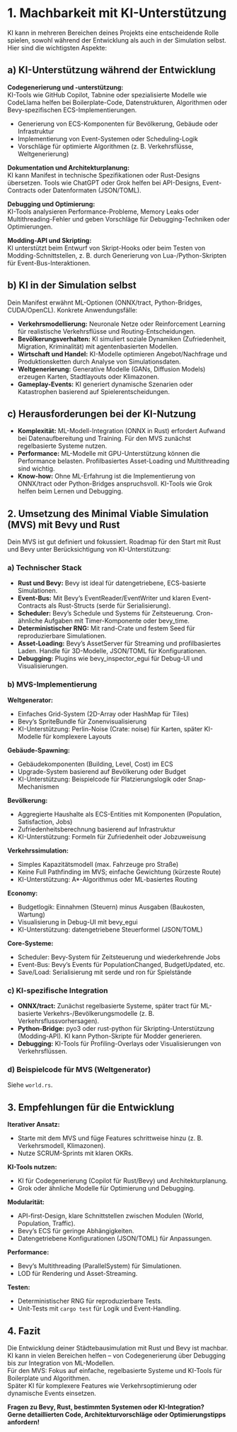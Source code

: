 # 1. Machbarkeit mit KI-Unterstützung

KI kann in mehreren Bereichen deines Projekts eine entscheidende Rolle spielen, sowohl während der Entwicklung als auch in der Simulation selbst. Hier sind die wichtigsten Aspekte:

## a) KI-Unterstützung während der Entwicklung

**Codegenerierung und -unterstützung:**  
KI-Tools wie GitHub Copilot, Tabnine oder spezialisierte Modelle wie CodeLlama helfen bei Boilerplate-Code, Datenstrukturen, Algorithmen oder Bevy-spezifischen ECS-Implementierungen.

- Generierung von ECS-Komponenten für Bevölkerung, Gebäude oder Infrastruktur
- Implementierung von Event-Systemen oder Scheduling-Logik
- Vorschläge für optimierte Algorithmen (z. B. Verkehrsflüsse, Weltgenerierung)

**Dokumentation und Architekturplanung:**  
KI kann Manifest in technische Spezifikationen oder Rust-Designs übersetzen. Tools wie ChatGPT oder Grok helfen bei API-Designs, Event-Contracts oder Datenformaten (JSON/TOML).

**Debugging und Optimierung:**  
KI-Tools analysieren Performance-Probleme, Memory Leaks oder Multithreading-Fehler und geben Vorschläge für Debugging-Techniken oder Optimierungen.

**Modding-API und Skripting:**  
KI unterstützt beim Entwurf von Skript-Hooks oder beim Testen von Modding-Schnittstellen, z. B. durch Generierung von Lua-/Python-Skripten für Event-Bus-Interaktionen.

## b) KI in der Simulation selbst

Dein Manifest erwähnt ML-Optionen (ONNX/tract, Python-Bridges, CUDA/OpenCL). Konkrete Anwendungsfälle:

- **Verkehrsmodellierung:** Neuronale Netze oder Reinforcement Learning für realistische Verkehrsflüsse und Routing-Entscheidungen.
- **Bevölkerungsverhalten:** KI simuliert soziale Dynamiken (Zufriedenheit, Migration, Kriminalität) mit agentenbasierten Modellen.
- **Wirtschaft und Handel:** KI-Modelle optimieren Angebot/Nachfrage und Produktionsketten durch Analyse von Simulationsdaten.
- **Weltgenerierung:** Generative Modelle (GANs, Diffusion Models) erzeugen Karten, Stadtlayouts oder Klimazonen.
- **Gameplay-Events:** KI generiert dynamische Szenarien oder Katastrophen basierend auf Spielerentscheidungen.

## c) Herausforderungen bei der KI-Nutzung

- **Komplexität:** ML-Modell-Integration (ONNX in Rust) erfordert Aufwand bei Datenaufbereitung und Training. Für den MVS zunächst regelbasierte Systeme nutzen.
- **Performance:** ML-Modelle mit GPU-Unterstützung können die Performance belasten. Profilbasiertes Asset-Loading und Multithreading sind wichtig.
- **Know-how:** Ohne ML-Erfahrung ist die Implementierung von ONNX/tract oder Python-Bridges anspruchsvoll. KI-Tools wie Grok helfen beim Lernen und Debugging.

## 2. Umsetzung des Minimal Viable Simulation (MVS) mit Bevy und Rust

Dein MVS ist gut definiert und fokussiert. Roadmap für den Start mit Rust und Bevy unter Berücksichtigung von KI-Unterstützung:

### a) Technischer Stack

- **Rust und Bevy:** Bevy ist ideal für datengetriebene, ECS-basierte Simulationen.
- **Event-Bus:** Mit Bevy’s EventReader/EventWriter und klaren Event-Contracts als Rust-Structs (serde für Serialisierung).
- **Scheduler:** Bevy’s Schedule und Systems für Zeitsteuerung. Cron-ähnliche Aufgaben mit Timer-Komponente oder bevy_time.
- **Deterministischer RNG:** Mit rand-Crate und festem Seed für reproduzierbare Simulationen.
- **Asset-Loading:** Bevy’s AssetServer für Streaming und profilbasiertes Laden. Handle für 3D-Modelle, JSON/TOML für Konfigurationen.
- **Debugging:** Plugins wie bevy_inspector_egui für Debug-UI und Visualisierungen.

### b) MVS-Implementierung

**Weltgenerator:**

- Einfaches Grid-System (2D-Array oder HashMap für Tiles)
- Bevy’s SpriteBundle für Zonenvisualisierung
- KI-Unterstützung: Perlin-Noise (Crate: noise) für Karten, später KI-Modelle für komplexere Layouts

**Gebäude-Spawning:**

- Gebäudekomponenten (Building, Level, Cost) im ECS
- Upgrade-System basierend auf Bevölkerung oder Budget
- KI-Unterstützung: Beispielcode für Platzierungslogik oder Snap-Mechanismen

**Bevölkerung:**

- Aggregierte Haushalte als ECS-Entities mit Komponenten (Population, Satisfaction, Jobs)
- Zufriedenheitsberechnung basierend auf Infrastruktur
- KI-Unterstützung: Formeln für Zufriedenheit oder Jobzuweisung

**Verkehrssimulation:**

- Simples Kapazitätsmodell (max. Fahrzeuge pro Straße)
- Keine Full Pathfinding im MVS; einfache Gewichtung (kürzeste Route)
- KI-Unterstützung: A*-Algorithmus oder ML-basiertes Routing

**Economy:**

- Budgetlogik: Einnahmen (Steuern) minus Ausgaben (Baukosten, Wartung)
- Visualisierung in Debug-UI mit bevy_egui
- KI-Unterstützung: datengetriebene Steuerformel (JSON/TOML)

**Core-Systeme:**

- Scheduler: Bevy-System für Zeitsteuerung und wiederkehrende Jobs
- Event-Bus: Bevy’s Events für PopulationChanged, BudgetUpdated, etc.
- Save/Load: Serialisierung mit serde und ron für Spielstände

### c) KI-spezifische Integration

- **ONNX/tract:** Zunächst regelbasierte Systeme, später tract für ML-basierte Verkehrs-/Bevölkerungsmodelle (z. B. Verkehrsflussvorhersagen).
- **Python-Bridge:** pyo3 oder rust-python für Skripting-Unterstützung (Modding-API). KI kann Python-Skripte für Modder generieren.
- **Debugging:** KI-Tools für Profiling-Overlays oder Visualisierungen von Verkehrsflüssen.

### d) Beispielcode für MVS (Weltgenerator)

Siehe `world.rs`.

## 3. Empfehlungen für die Entwicklung

**Iterativer Ansatz:**

- Starte mit dem MVS und füge Features schrittweise hinzu (z. B. Verkehrsmodell, Klimazonen).
- Nutze SCRUM-Sprints mit klaren OKRs.

**KI-Tools nutzen:**

- KI für Codegenerierung (Copilot für Rust/Bevy) und Architekturplanung.
- Grok oder ähnliche Modelle für Optimierung und Debugging.

**Modularität:**

- API-first-Design, klare Schnittstellen zwischen Modulen (World, Population, Traffic).
- Bevy’s ECS für geringe Abhängigkeiten.
- Datengetriebene Konfigurationen (JSON/TOML) für Anpassungen.

**Performance:**

- Bevy’s Multithreading (ParallelSystem) für Simulationen.
- LOD für Rendering und Asset-Streaming.

**Testen:**

- Deterministischer RNG für reproduzierbare Tests.
- Unit-Tests mit `cargo test` für Logik und Event-Handling.

## 4. Fazit

Die Entwicklung deiner Städtebausimulation mit Rust und Bevy ist machbar.  
KI kann in vielen Bereichen helfen – von Codegenerierung über Debugging bis zur Integration von ML-Modellen.  
Für den MVS: Fokus auf einfache, regelbasierte Systeme und KI-Tools für Boilerplate und Algorithmen.  
Später KI für komplexere Features wie Verkehrsoptimierung oder dynamische Events einsetzen.

**Fragen zu Bevy, Rust, bestimmten Systemen oder KI-Integration?  
Gerne detaillierten Code, Architekturvorschläge oder Optimierungstipps anfordern!**
